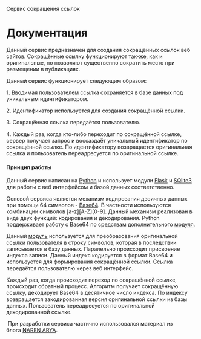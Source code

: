 Сервис сокращения ссылок     


Документация
============

Данный сервис предназначен для создания сокращённых ссылок веб сайтов. Сокращённые ссылку функционируют так-же, как и оригинальные, но позволяют существенно сократить место при размещении в публикациях. 

Данный сервис функционирует следующим образом:

1\. Вводимая пользователем ссылка сохраняется в базе данных под уникальным идентификатором.

2\. Идентификатор используется для создания сокращённой ссылки.

3\. Сокращённая ссылка передаётся пользователю.

4\. Каждый раз, когда кто-либо переходит по сокращённой ссылке, сервер получает запрос и воссаздаёт уникальный идентификатор по сокращённой ссылке. По идентификатору возвращается оригинальная ссылка и пользователь переадресуется по оригинальной ссылке.

#### Принцип работы

Данный сервис написан на [Python](https://www.python.org) и использует модули [Flask](http://flask.pocoo.org) и [SQlite3](https://www.sqlite.org/index.html) для работы с веб интерфейсом и базой данных соответственно. 

Основой сервиса является механизм кодирования двоичных данных при помощи 64 символов - [Base64](https://ru.wikipedia.org/wiki/Base64). В частности используются комбинации символов \[a-z\]\[A-Z\]\[0-9\]. Данный механизм реализован в виде двух функций: кодирования и декодирования. Python поддерживает работу с Base64 по средствам дополнительного [модуля](https://docs.python.org/3/library/base64.html).

Данный [модуль](https://docs.python.org/3/library/base64.html) используется для преобразования оригинальной ссылки пользователя в строку символов, которая в последствии записывается в базу данных. Паралельно происходит присвоение индекса записи. Данный индекс кодируется в формат Base64 и используется для формирования сокращённой ссылки. Ссылка передаётся пользователю через веб интерфейс.

Каждый раз, когда происходит переход по сокращённой ссылке, происходит обратный процесс. Алгоритм получает сокращённую ссылку, декодирует Base64 в десятичное число индекса. По индексу возвращается закодированная версия оригинальной ссылки из базы данных. Пользователь переадресуется по оригинальной декодированной ссылке.

 При разработки сервиса частично использовался материал из блога [NAREN ARYA](https://impythonist.wordpress.com/2015/10/31/building-your-own-url-shortening-service-with-python-and-flask/).
